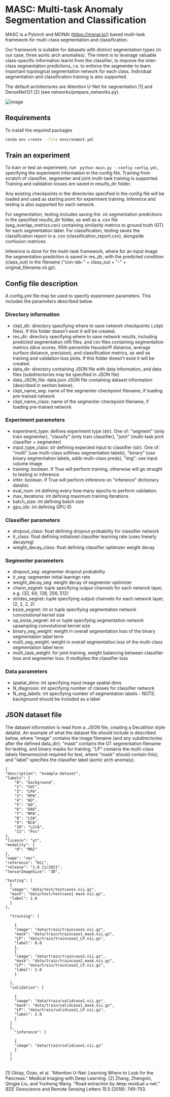 # MASC: Multi-task Anomaly Segmentation and Classification

MASC is a Pytorch and MONAI (https://monai.io/) based multi-task framework for multi-class segmentation and classification. 

Our framework is suitable for datasets with distinct segmentation types (in our case, three aortic arch anomalies). The intent is to leverage valuable class-specific information learnt from the classifier, to improve the inter-class segmentation predictions, i.e. to enforce the segmenter to learn important topological segmentation network for each class. 
Individual segmentation and classification training is also supported. 

The default architectures are Attention U-Net for segmentation [1] and DenseNet121 [2] (see networks/prepare_networks.py). 


![image](https://user-images.githubusercontent.com/93882352/231525071-c67e6777-2417-4abd-8f1b-6574e98ec0f5.png)



## Requirements

To install the required packages 

```bash
conda env create --file environment.yml
```

## Train an experiment 

To train or test an experiment, run ``` python main.py --config config.yml```, specifying the experiment information in the config file. 
Training from scratch of classifier, segmenter and joint multi-task training is supported. Training and validation losses are saved in results_dir folder. 

Any existing checkpoints in the directories specified in the config file will be loaded and used as starting point for experiment training. 
Inference and testing is also supported for each network. 


For segmentation, testing includes saving the .nii segmentation predictions in the specified results_dir folder, as well as a .csv file (seg_overlap_metrics.csv) containing similarity metrics to ground truth (GT) for each segmentation label. 
For classification, testing saves the classification report in a .csv (classification_report.csv), alongside confusion matrices. 

Inference is done for the multi-task framework, where for an input image the segmentation prediction is saved in res_dir, with the predicted condition (class_out) in the filename ("cnn-lab-" + class_out + "-" + original_filename.nii.gz). 

## Config file description 

A config.yml file may be used to specify experiment parameters. This includes the parameters described below. 

### Directory information 
- ckpt_dir: directory specifying where to save network checkpoints (.ckpt files). If this folder doesn't exist it will be created.  
- res_dir: directory specifying where to save network results, including predicted segmentation nifti files, and csv files containing segmentation metrics (dice scores, 95th percentile Hausdorff distance, average surface distance, precision), and classification metrics, as well as training and validation loss plots. If this folder doesn't exist it will be created.  
- data_dir: directory containing JSON file with data information, and data files (subdirectories may be specified in JSON file) 
- data_JSON_file: data.json JSON file containing dataset information (described in section below). 
- ckpt_name_seg: name of the segmenter checkpoint filename, if loading pre-trained network
- ckpt_name_class: name of the segmenter checkpoint filename, if loading pre-trained network

### Experiment parameters 

- experiment_type: defines experiment type (str). One of: "segment" (only train segmenter), "classify" (only train classifier), "joint" (multi-task joint classifier + segmenter)
- input_type_class: str defining expected input to classifier (str). One of: "multi" (use multi-class softmax segmentation labels), "binary" (use binary segmentation labels, adds multi-class preds), "img": use input volume image
- training: boolean. If True will perform training, otherwise will go straight to testing or inference. 
- infer: boolean. If True will perform inference on "inference" dictionary datalist. 
- eval_num: int defining every how many epochs to perform validation. 
- max_iterations: int defining maximum training iterations
- batch_size: int defining batch size
- gpu_ids: int defining GPU ID 

### Classifier parameters
- dropout_class: float defining dropout probability for classifier network 
- lr_class: float defining initialised classifier learning rate (uses linearly decaying) 
- weight_decay_class: float defining classifier optimizer weight decay 

### Segmenter parameters
- dropout_seg: segmenter dropout probability
- lr_seg: segmenter initial learnign rate 
- weight_decay_seg: weight decay of segmenter optimizer 
- chann_segnet: tuple specifying output channels for each network layer, e.g. (32, 64, 128, 256, 512)
- strides_segnet: tuple specifying output channels for each network layer, (2, 2, 2, 2)
- ksize_segnet: int or tuple specifying segmentation network convolutional kernel size
- up_ksize_segnet: int or tuple specifying segmentation network upsampling convolutional kernel size
- binary_seg_weight: weight in overall segmentation loss of the binary segmentation label term 
- multi_seg_weight: weight in overall segmentation loss of the multi-class segmentation label term 
- multi_task_weight: for joint training, weight balancing between classifier loss and segmenter loss. It multiplies the classifier loss  

### Data parameters
- spatial_dims: int specifying input image spatial dims 
- N_diagnosis: int specifying number of classes for classifier network 
- N_seg_labels: int specifying number of segmentation labels - NOTE: background should be included as a label 


## JSON dataset file 
The dataset information is read from a .JSON file, creating a Decathlon style datalist. An example of what the dataset file should include is described below, where "image" contains the image filename (and any subdirectories after the defined data_dir); "mask" contains the GT segmentation filename for testing, and binary masks for training; "LP" contains the multi-class labels filenames(not required for test, where "mask" should contain this); and "label" specifies the classifier label (aortic arch anomaly). 

```
{
"description": "example-dataset",
"labels": {
    "0": "background",
    "1": "SVC",
    "2": "LPA",
    "3": "RPA",
    "4": "AO",
    "5": "AD",
    "6": "DAO",
    "7": "MPA",
    "8": "LSA",
    "9": "BCA",
    "10": "LCCA",
    "11": "Pvs"
},
"licence": "yt",
"modality": {
    "0": "MRI"
},
"name": "cmr",
"reference": "KCL",
"release": "1.0 11/2021",
"tensorImageSize": "3D",

"testing": [
  {
  "image": "data/test/testcase1.nii.gz",
  "mask": "data/test/testcase1_mask.nii.gz",
  "label": 1.0
  }
],

  "training": [
  
    {
    "image": "data/train/traincase1.nii.gz",
    "mask": "data/train/traincase1_mask.nii.gz",
    "LP": "data/train/traincase1_LP.nii.gz",
    "label": 0.0
    },
    {
    "image": "data/train/traincase2.nii.gz",
    "mask": "data/train/traincase2_mask.nii.gz",
    "LP": "data/train/traincase2_LP.nii.gz",
    "label": 2.0
    }
   
  ],
  "validation": [
    
    {
    "image": "data/train/validcase1.nii.gz",
    "mask": "data/train/validcase1_mask.nii.gz",
    "LP": "data/train/validcase1_LP.nii.gz",
    "label": 2.0
    }
  ]
  }, 
    "inference": [
    
    {
    "image": "data/train/validcase1.nii.gz"
    }
  ]
  }
  
```

[1] Oktay, Ozan, et al. "Attention U-Net: Learning Where to Look for the Pancreas." Medical Imaging with Deep Learning.
[2] Zhang, Zhengxin, Qingjie Liu, and Yunhong Wang. "Road extraction by deep residual u-net." IEEE Geoscience and Remote Sensing Letters 15.5 (2018): 749-753.
